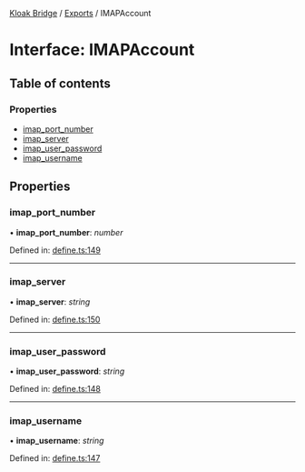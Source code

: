 [Kloak Bridge](../README.md) / [Exports](../modules.md) / IMAPAccount

# Interface: IMAPAccount

## Table of contents

### Properties

- [imap\_port\_number](imapaccount.md#imap_port_number)
- [imap\_server](imapaccount.md#imap_server)
- [imap\_user\_password](imapaccount.md#imap_user_password)
- [imap\_username](imapaccount.md#imap_username)

## Properties

### imap\_port\_number

• **imap\_port\_number**: *number*

Defined in: [define.ts:149](https://github.com/CoNET-project/kloak-bridge/blob/a780fc0/src/define.ts#L149)

___

### imap\_server

• **imap\_server**: *string*

Defined in: [define.ts:150](https://github.com/CoNET-project/kloak-bridge/blob/a780fc0/src/define.ts#L150)

___

### imap\_user\_password

• **imap\_user\_password**: *string*

Defined in: [define.ts:148](https://github.com/CoNET-project/kloak-bridge/blob/a780fc0/src/define.ts#L148)

___

### imap\_username

• **imap\_username**: *string*

Defined in: [define.ts:147](https://github.com/CoNET-project/kloak-bridge/blob/a780fc0/src/define.ts#L147)
